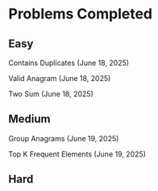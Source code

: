 # Problems Completed

## Easy

Contains Duplicates (June 18, 2025)

Valid Anagram (June 18, 2025)

Two Sum (June 18, 2025)

## Medium

Group Anagrams (June 19, 2025)

Top K Frequent Elements (June 19, 2025)

## Hard
